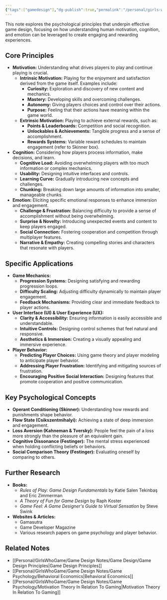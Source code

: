 ```yaml
---
{"tags":["gamedesign"],"dg-publish":true,"permalink":"/personal/girls-who-game/game-design-notes/game-psychology/psychology-of-game-design/","dgPassFrontmatter":true}
---
```


This note explores the psychological principles that underpin effective game design, focusing on how understanding human motivation, cognition, and emotion can be leveraged to create engaging and rewarding experiences.

## Core Principles

*   **Motivation:** Understanding what drives players to play and continue playing is crucial.
    *   **Intrinsic Motivation:** Playing for the enjoyment and satisfaction derived from the game itself. Examples include:
        *   **Curiosity:** Exploration and discovery of new content and mechanics.
        *   **Mastery:** Developing skills and overcoming challenges.
        *   **Autonomy:** Giving players choices and control over their actions.
        *   **Purpose:** Feeling that their actions have meaning within the game world.
    *   **Extrinsic Motivation:** Playing to achieve external rewards, such as:
        *   **Points & Leaderboards:** Competition and social recognition.
        *   **Unlockables & Achievements:** Tangible progress and a sense of accomplishment.
        *   **Rewards Systems:** Variable reward schedules to maintain engagement (refer to Skinner box).
*   **Cognition:** Considering how players process information, make decisions, and learn.
    *   **Cognitive Load:** Avoiding overwhelming players with too much information or complex mechanics.
    *   **Usability:** Designing intuitive interfaces and controls.
    *   **Learning Curve:** Gradually introducing new concepts and challenges.
    *   **Chunking:** Breaking down large amounts of information into smaller, manageable chunks.
*   **Emotion:** Eliciting specific emotional responses to enhance immersion and engagement.
    *   **Challenge & Frustration:** Balancing difficulty to provide a sense of accomplishment without being overwhelming.
    *   **Surprise & Novelty:** Introducing unexpected events and content to keep players engaged.
    *   **Social Connection:** Fostering cooperation and competition through multiplayer features.
    *   **Narrative & Empathy:** Creating compelling stories and characters that resonate with players.

## Specific Applications

*   **Game Mechanics:**
    *   **Progression Systems:** Designing satisfying and rewarding progression loops.
    *   **Difficulty Scaling:** Adjusting difficulty dynamically to maintain player engagement.
    *   **Feedback Mechanisms:** Providing clear and immediate feedback to player actions.
*   **User Interface (UI) & User Experience (UX):**
    *   **Clarity & Accessibility:** Ensuring information is easily accessible and understandable.
    *   **Intuitive Controls:** Designing control schemes that feel natural and responsive.
    *   **Aesthetics & Immersion:** Creating a visually appealing and immersive experience.
*   **Player Behavior:**
    *   **Predicting Player Choices:** Using game theory and player modeling to anticipate player behavior.
    *   **Addressing Player Frustration:** Identifying and mitigating sources of frustration.
    *   **Encouraging Positive Social Interaction:** Designing features that promote cooperation and positive communication.

## Key Psychological Concepts

*   **Operant Conditioning (Skinner):** Understanding how rewards and punishments shape behavior.
*   **Flow State (Csikszentmihalyi):** Achieving a state of deep immersion and engagement.
*   **Loss Aversion (Kahneman & Tversky):** People feel the pain of a loss more strongly than the pleasure of an equivalent gain.
*   **Cognitive Dissonance (Festinger):** The mental stress experienced when holding conflicting beliefs or behaviors.
*   **Social Comparison Theory (Festinger):** Evaluating oneself by comparing to others.

## Further Research

*   **Books:**
    *   *Rules of Play: Game Design Fundamentals* by Katie Salen Tekinbaş and Eric Zimmerman
    *   *A Theory of Fun for Game Design* by Raph Koster
    *   *Game Feel: A Game Designer's Guide to Virtual Sensation* by Steve Swink
*   **Websites & Articles:**
    *   Gamasutra
    *   Game Developer Magazine
    *   Various research papers on game psychology and player behavior.

## Related Notes

*   [[Personal/GirlsWhoGame/Game Design Notes/Game Design/Game Design Principles\|Game Design Principles]]
*   [[Personal/GirlsWhoGame/Game Design Notes/Game Psychology/Behavioral Economics\|Behavioral Economics]]
*   [[Personal/GirlsWhoGame/Game Design Notes/Game Psychology/Motivation Theory In Relation To Gaming\|Motivation Theory In Relation To Gaming]]
